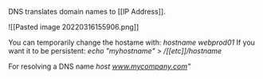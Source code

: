 DNS translates domain names to [[IP Address]].

![[Pasted image 20220316155906.png]]

You can temporarily change the hostame with: *hostname webprod01*
If you want it to be persistent: *echo "myhostname" > /[[etc]]/hostname*

For resolving a DNS name *host www.mycompany.com"*